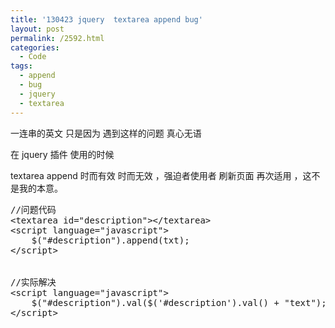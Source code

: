 ```yaml
---
title: '130423 jquery  textarea append bug'
layout: post
permalink: /2592.html
categories:
  - Code
tags:
  - append
  - bug
  - jquery
  - textarea
---
```

一连串的英文 只是因为 遇到这样的问题 真心无语

在 jquery 插件 使用的时候 

textarea append 时而有效 时而无效 ，强迫者使用者 刷新页面 再次适用 ，这不是我的本意。

<pre class="brush: xml; title: ; notranslate" title="">//问题代码
&lt;textarea id="description"&gt;&lt;/textarea&gt;
&lt;script language="javascript"&gt;
    $("#description").append(txt);
&lt;/script&gt;


//实际解决
&lt;script language="javascript"&gt;
    $("#description").val($('#description').val() + "text");
&lt;/script&gt;
</pre>